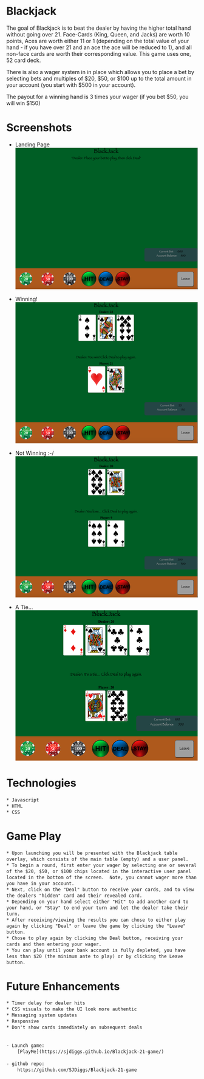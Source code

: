# Blackjack

The goal of Blackjack is to beat the dealer by having the higher total hand without going over 21.  Face-Cards (King, Queen, and  Jacks) are worth 10 points, Aces are worth either 11 or 1 (depending on the total value of your hand - if you have over 21 and an ace the ace will be reduced to 1), and all non-face cards are worth their corresponding value.  This game uses one, 52 card deck.

There is also a wager system in in place which allows you to place a bet by selecting bets and multiples of $20, $50, or $100 up to the total amount in your account (you start with $500 in your account).

The payout for a winning hand is 3 times your wager (if you bet $50, you will win $150)

# Screenshots
 - Landing Page
 ![](./imgs/screenshots/BlackJack%20Initial%20Screen.png)

 - Winning!
 ![](./imgs/screenshots/BlackJack_Win.png)

 - Not Winning :-/
 ![](./imgs/screenshots/BlackJack_Lose.png)

 - A Tie...
 ![](./imgs/screenshots/BlackJack_Tie.png)

# Technologies
    * Javascript
    * HTML
    * CSS

# Game Play

    * Upon launching you will be presented with the Blackjack table overlay, which consists of the main table (empty) and a user panel.
    * To begin a round, first enter your wager by selecting one or several of the $20, $50, or $100 chips located in the interactive user panel located in the bottom of the screen.  Note, you cannot wager more than you have in your account.
    * Next, click on the "Deal" button to receive your cards, and to view the dealers "hidden" card and their revealed card.
    * Depending on your hand select either "Hit" to add another card to your hand, or "Stay" to end your turn and let the dealer take their turn.
    * After receiving/viewing the results you can chose to either play again by clicking "Deal" or leave the game by clicking the "Leave" button.
    * Chose to play again by clicking the Deal button, receiving your cards and then entering your wager.
    * You can play until your bank account is fully depleted, you have less than $20 (the minimum ante to play) or by clicking the Leave button.

# Future Enhancements

    * Timer delay for dealer hits
    * CSS visuals to make the UI look more authentic
    * Messaging system updates
    * Responsive 
    * Don't show cards immediately on subsequent deals


    - Launch game:
        [PlayMe](https://sjdiggs.github.io/Blackjack-21-game/)
    
    - github repo:
        https://github.com/SJDiggs/Blackjack-21-game
